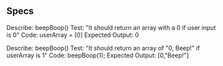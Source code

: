 ## Specs

 Describe: beepBoop()
 Test: "It should return an array with a 0 if user input is 0"
 Code: userArray = [0]
 Expected Output: 0

 Describe: beepBoop()
Test: "It should return an array of "0, Beep!" if userArray is 1"
Code: beepBoop(1);
Expected Output: [0,"Beep!"]

